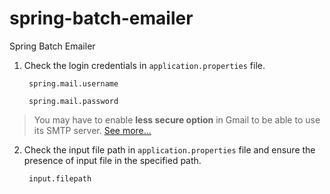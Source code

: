 # spring-batch-emailer
Spring Batch Emailer

1. Check the login credentials in `application.properties` file.

		spring.mail.username

		spring.mail.password


> You may have to enable **less secure option** in Gmail to be able to use its SMTP server. [See more...](https://support.google.com/accounts/answer/6010255?hl=en)

2. Check the input file path in `application.properties` file and ensure the presence of input file in the specified path.

		input.filepath